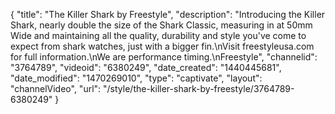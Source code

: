 {
    "title": "The Killer Shark by Freestyle",
    "description": "Introducing the Killer Shark, nearly double the size of the Shark Classic, measuring in at 50mm Wide and maintaining all the quality, durability and style you've come to expect from shark watches, just with a bigger fin.\nVisit freestyleusa.com for full information.\nWe are performance timing.\nFreestyle",
    "channelid": "3764789",
    "videoid": "6380249",
    "date_created": "1440445681",
    "date_modified": "1470269010",
    "type": "captivate",
    "layout": "channelVideo",
    "url": "\/style\/the-killer-shark-by-freestyle\/3764789-6380249"
}